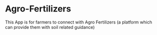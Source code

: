 # Agro-Fertilizers
This App is for farmers to connect with Agro Fertilizers (a platform which can provide them with soil related guidance)
